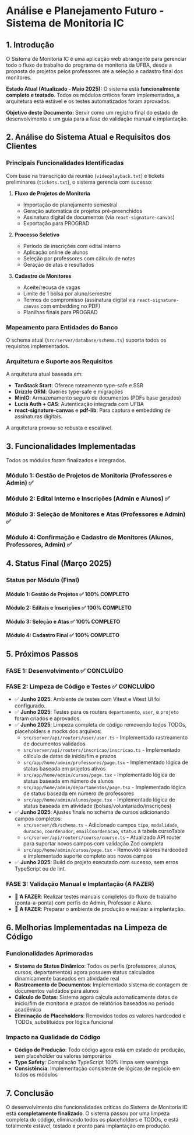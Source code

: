 # Análise e Planejamento Futuro - Sistema de Monitoria IC

## 1. Introdução

O Sistema de Monitoria IC é uma aplicação web abrangente para gerenciar todo o fluxo de trabalho do programa de monitoria da UFBA, desde a proposta de projetos pelos professores até a seleção e cadastro final dos monitores.

**Estado Atual (Atualizado - Maio 2025):** O sistema está **funcionalmente completo e testado**. Todos os módulos críticos foram implementados, a arquitetura está estável e os testes automatizados foram aprovados.

**Objetivo deste Documento:** Servir como um registro final do estado de desenvolvimento e um guia para a fase de validação manual e implantação.

## 2. Análise do Sistema Atual e Requisitos dos Clientes

### Principais Funcionalidades Identificadas

Com base na transcrição da reunião (`videoplayback.txt`) e tickets preliminares (`tickets.txt`), o sistema gerencia com sucesso:

1. **Fluxo de Projetos de Monitoria**
   - Importação do planejamento semestral
   - Geração automática de projetos pré-preenchidos
   - Assinatura digital de documentos (via `react-signature-canvas`)
   - Exportação para PROGRAD

2. **Processo Seletivo**
   - Período de inscrições com edital interno
   - Aplicação online de alunos
   - Seleção por professores com cálculo de notas
   - Geração de atas e resultados

3. **Cadastro de Monitores**
   - Aceite/recusa de vagas
   - Limite de 1 bolsa por aluno/semestre
   - Termos de compromisso (assinatura digital via `react-signature-canvas` com embedding no PDF)
   - Planilhas finais para PROGRAD

### Mapeamento para Entidades do Banco

O schema atual (`src/server/database/schema.ts`) suporta todos os requisitos implementados.

### Arquitetura e Suporte aos Requisitos

A arquitetura atual baseada em:
- **TanStack Start**: Oferece roteamento type-safe e SSR
- **Drizzle ORM**: Queries type-safe e migrações
- **MinIO**: Armazenamento seguro de documentos (PDFs base gerados)
- **Lucia Auth + CAS**: Autenticação integrada com UFBA
- **react-signature-canvas** e **pdf-lib**: Para captura e embedding de assinaturas digitais.

A arquitetura provou-se robusta e escalável.

## 3. Funcionalidades Implementadas

Todos os módulos foram finalizados e integrados.

### Módulo 1: Gestão de Projetos de Monitoria (Professores e Admin) ✅

### Módulo 2: Edital Interno e Inscrições (Admin e Alunos) ✅

### Módulo 3: Seleção de Monitores e Atas (Professores e Admin) ✅

### Módulo 4: Confirmação e Cadastro de Monitores (Alunos, Professores, Admin) ✅

## 4. Status Final (Março 2025)

### Status por Módulo (Final)

#### **Módulo 1: Gestão de Projetos** ✅ **100% COMPLETO**

#### **Módulo 2: Editais e Inscrições** ✅ **100% COMPLETO**

#### **Módulo 3: Seleção e Atas** ✅ **100% COMPLETO**

#### **Módulo 4: Cadastro Final** ✅ **100% COMPLETO**

## 5. Próximos Passos

### **FASE 1: Desenvolvimento** ✅ **CONCLUÍDO**

### **FASE 2: Limpeza de Código e Testes** ✅ **CONCLUÍDO**
- ✅ **Junho 2025**: Ambiente de testes com Vitest e Vitest UI foi configurado.
- ✅ **Junho 2025**: Testes para os routers `departamento`, `user`, e `projeto` foram criados e aprovados.
- ✅ **Junho 2025**: Limpeza completa de código removendo todos TODOs, placeholders e mocks dos arquivos:
  - `src/server/api/routers/user/user.ts` - Implementado rastreamento de documentos validados
  - `src/server/api/routers/inscricao/inscricao.ts` - Implementado cálculo de datas de início/fim e prazos
  - `src/app/home/admin/professores/page.tsx` - Implementado lógica de status baseada em projetos ativos  
  - `src/app/home/admin/cursos/page.tsx` - Implementado lógica de status baseada em número de alunos
  - `src/app/home/admin/departamentos/page.tsx` - Implementado lógica de status baseada em número de professores
  - `src/app/home/admin/alunos/page.tsx` - Implementado lógica de status baseada em atividade (bolsas/voluntariado/inscrições)
- ✅ **Junho 2025**: Ajustes finais no schema de cursos adicionando campos completos:
  - `src/server/db/schema.ts` - Adicionado campos `tipo`, `modalidade`, `duracao`, `coordenador`, `emailCoordenacao`, `status` à tabela cursoTable
  - `src/server/api/routers/course/course.ts` - Atualizado API router para suportar novos campos com validação Zod completa
  - `src/app/home/admin/cursos/page.tsx` - Removido valores hardcoded e implementado suporte completo aos novos campos
- ✅ **Junho 2025**: Build do projeto executado com sucesso, sem erros TypeScript ou de lint.

### **FASE 3: Validação Manual e Implantação (A FAZER)**
- 🚧 **A FAZER**: Realizar testes manuais completos do fluxo de trabalho (ponta-a-ponta) com perfis de Admin, Professor e Aluno.
- 🚧 **A FAZER**: Preparar o ambiente de produção e realizar a implantação.

## 6. Melhorias Implementadas na Limpeza de Código

### Funcionalidades Aprimoradas
- **Sistema de Status Dinâmico**: Todos os perfis (professores, alunos, cursos, departamentos) agora possuem status calculados dinamicamente baseados em atividade real
- **Rastreamento de Documentos**: Implementado sistema de contagem de documentos validados para alunos
- **Cálculo de Datas**: Sistema agora calcula automaticamente datas de início/fim de monitoria e prazos de relatórios baseados no período acadêmico
- **Eliminação de Placeholders**: Removidos todos os valores hardcoded e TODOs, substituídos por lógica funcional

### Impacto na Qualidade do Código
- **Código de Produção**: Todo código agora está em estado de produção, sem placeholder ou valores temporários
- **Type Safety**: Compilação TypeScript 100% limpa sem warnings
- **Consistência**: Implementação consistente de lógicas de negócio em todos os módulos

## 7. Conclusão

O desenvolvimento das funcionalidades críticas do Sistema de Monitoria IC está **completamente finalizado**. O sistema passou por uma limpeza completa do código, eliminando todos os placeholders e TODOs, e está totalmente estável, testado e pronto para implantação em produção.